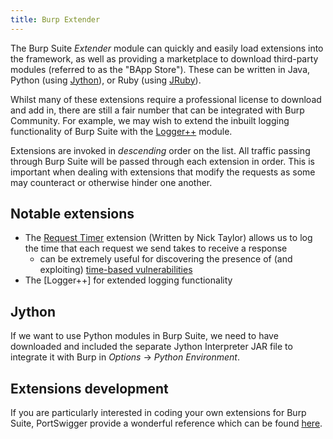 ```yaml
---
title: Burp Extender
---
```


The Burp Suite *Extender* module can quickly and easily load extensions into the framework, as well as providing a marketplace to download third-party modules (referred to as the "BApp Store"). These can be written in Java, Python (using [Jython](https://www.jython.org/)), or Ruby (using [JRuby](https://www.jruby.org/)).

Whilst many of these extensions require a professional license to download and add in, there are still a fair number that can be integrated with Burp Community. For example, we may wish to extend the inbuilt logging functionality of Burp Suite with the [Logger++](https://github.com/portswigger/logger-plus-plus) module.

Extensions are invoked in *descending* order on the list. All traffic passing through Burp Suite will be passed through each extension in order. This is important when dealing with extensions that modify the requests as some may counteract or otherwise hinder one another.

## Notable extensions

- The [Request Timer](https://github.com/portswigger/request-timer) extension (Written by Nick Taylor) allows us to log the time that each request we send takes to receive a response
  - can be extremely useful for discovering the presence of (and exploiting) [time-based vulnerabilities](/knowledge/offsec/pentesting/SQLi.md#Time-based%20SQLi)
- The [Logger++] for extended logging functionality

## Jython

If we want to use Python modules in Burp Suite, we need to have downloaded and included the separate Jython Interpreter JAR file to integrate it with Burp in _Options_ -> _Python Environment_.

## Extensions development

If you are particularly interested in coding your own extensions for Burp Suite, PortSwigger provide a wonderful reference which can be found [here](https://portswigger.net/burp/extender/writing-your-first-burp-suite-extension).
